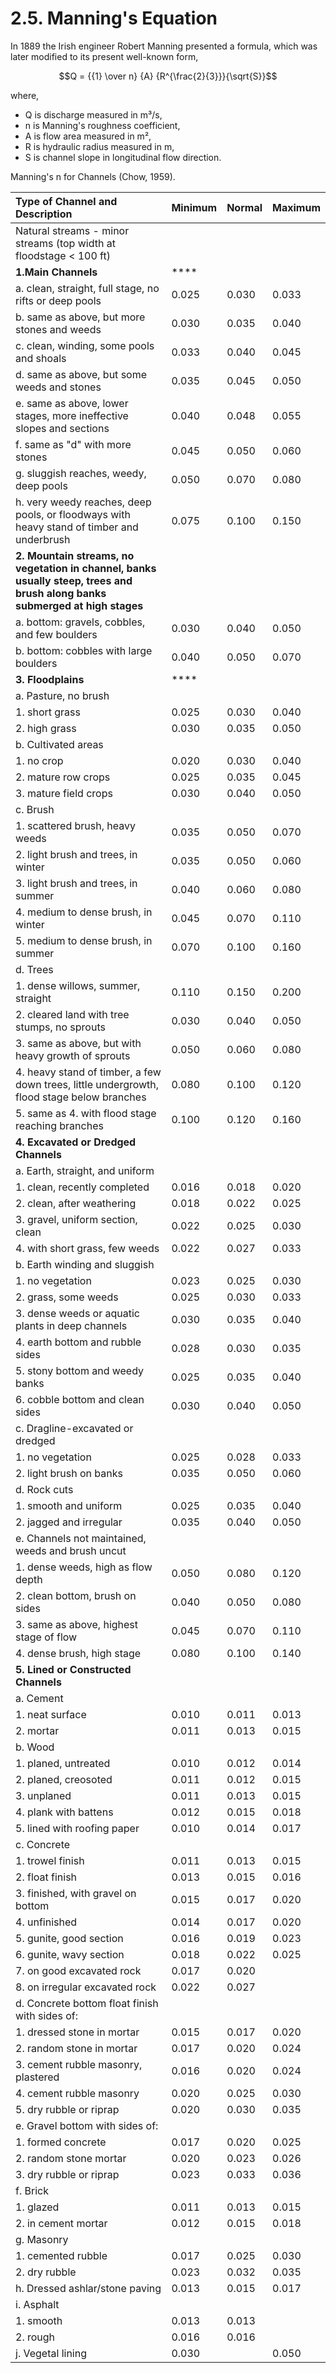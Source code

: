 # 2.5. Manning's Equation

In 1889 the Irish engineer Robert Manning presented a formula, which was later modified to its present well-known form,

$$Q = {{1} \over n} {A} {R^{\frac{2}{3}}}{\sqrt{S}}$$

where,

* Q is discharge measured in m³/s,
* n is Manning's roughness coefficient,
* A is flow area measured in m²,
* R is hydraulic radius measured in m,
* S is channel slope in longitudinal flow direction.

Manning's n for Channels \(Chow, 1959\).

| **Type of Channel and Description** | **Minimum** | **Normal** | **Maximum** |
| :--- | :--- | :--- | :--- |
| Natural streams - minor streams \(top width at floodstage &lt; 100 ft\) |  |  |  |
| **1.Main Channels** | \*\*\*\* |  |  |
| a. clean, straight, full stage, no rifts or deep pools | 0.025 | 0.030 | 0.033 |
| b. same as above, but more stones and weeds | 0.030 | 0.035 | 0.040 |
| c. clean, winding, some pools and shoals | 0.033 | 0.040 | 0.045 |
| d. same as above, but some weeds and stones | 0.035 | 0.045 | 0.050 |
| e. same as above, lower stages, more ineffective slopes and sections | 0.040 | 0.048 | 0.055 |
| f. same as "d" with more stones | 0.045 | 0.050 | 0.060 |
| g. sluggish reaches, weedy, deep pools | 0.050 | 0.070 | 0.080 |
| h. very weedy reaches, deep pools, or floodways with heavy stand of timber and underbrush | 0.075 | 0.100 | 0.150 |
| **2. Mountain streams, no vegetation in channel, banks usually steep, trees and brush along banks submerged at high stages** |  |  |  |
| a. bottom: gravels, cobbles, and few boulders | 0.030 | 0.040 | 0.050 |
| b. bottom: cobbles with large boulders | 0.040 | 0.050 | 0.070 |
| **3. Floodplains** | \*\*\*\* |  |  |
| a. Pasture, no brush |  |  |  |
|           1. short grass | 0.025 | 0.030 | 0.040 |
|           2. high grass | 0.030 | 0.035 | 0.050 |
| b. Cultivated areas |  |  |  |
|           1. no crop | 0.020 | 0.030 | 0.040 |
|           2. mature row crops | 0.025 | 0.035 | 0.045 |
|           3. mature field crops | 0.030 | 0.040 | 0.050 |
| c. Brush |  |  |  |
|           1. scattered brush, heavy weeds | 0.035 | 0.050 | 0.070 |
|           2. light brush and trees, in winter | 0.035 | 0.050 | 0.060 |
|           3. light brush and trees, in summer | 0.040 | 0.060 | 0.080 |
|           4. medium to dense brush, in winter | 0.045 | 0.070 | 0.110 |
|           5. medium to dense brush, in summer | 0.070 | 0.100 | 0.160 |
| d. Trees |  |  |  |
|           1. dense willows, summer, straight | 0.110 | 0.150 | 0.200 |
|           2. cleared land with tree stumps, no sprouts | 0.030 | 0.040 | 0.050 |
|           3. same as above, but with heavy growth of sprouts | 0.050 | 0.060 | 0.080 |
|           4. heavy stand of timber, a few down trees, little undergrowth, flood stage below branches | 0.080 | 0.100 | 0.120 |
|           5. same as 4. with flood stage reaching branches | 0.100 | 0.120 | 0.160 |
| **4. Excavated or Dredged Channels** |  |  |  |
| a. Earth, straight, and uniform |  |  |  |
|           1. clean, recently completed | 0.016 | 0.018 | 0.020 |
|           2. clean, after weathering | 0.018 | 0.022 | 0.025 |
|           3. gravel, uniform section, clean | 0.022 | 0.025 | 0.030 |
|           4. with short grass, few weeds | 0.022 | 0.027 | 0.033 |
| b. Earth winding and sluggish |  |  |  |
|           1. no vegetation | 0.023 | 0.025 | 0.030 |
|           2. grass, some weeds | 0.025 | 0.030 | 0.033 |
|           3. dense weeds or aquatic plants in deep channels | 0.030 | 0.035 | 0.040 |
|           4. earth bottom and rubble sides | 0.028 | 0.030 | 0.035 |
|           5. stony bottom and weedy banks | 0.025 | 0.035 | 0.040 |
|           6. cobble bottom and clean sides | 0.030 | 0.040 | 0.050 |
| c. Dragline-excavated or dredged |  |  |  |
|           1. no vegetation | 0.025 | 0.028 | 0.033 |
|           2. light brush on banks | 0.035 | 0.050 | 0.060 |
| d. Rock cuts |  |  |  |
|           1. smooth and uniform | 0.025 | 0.035 | 0.040 |
|           2. jagged and irregular | 0.035 | 0.040 | 0.050 |
| e. Channels not maintained, weeds and brush uncut |  |  |  |
|           1. dense weeds, high as flow depth | 0.050 | 0.080 | 0.120 |
|           2. clean bottom, brush on sides | 0.040 | 0.050 | 0.080 |
|           3. same as above, highest stage of flow | 0.045 | 0.070 | 0.110 |
|           4. dense brush, high stage | 0.080 | 0.100 | 0.140 |
| **5. Lined or Constructed Channels** |  |  |  |
| a. Cement |  |  |  |
|           1. neat surface | 0.010 | 0.011 | 0.013 |
|           2. mortar | 0.011 | 0.013 | 0.015 |
| b. Wood |  |  |  |
|           1. planed, untreated | 0.010 | 0.012 | 0.014 |
|           2. planed, creosoted | 0.011 | 0.012 | 0.015 |
|           3. unplaned | 0.011 | 0.013 | 0.015 |
|           4. plank with battens | 0.012 | 0.015 | 0.018 |
|           5. lined with roofing paper | 0.010 | 0.014 | 0.017 |
| c. Concrete |  |  |  |
|           1. trowel finish | 0.011 | 0.013 | 0.015 |
|           2. float finish | 0.013 | 0.015 | 0.016 |
|           3. finished, with gravel on bottom | 0.015 | 0.017 | 0.020 |
|           4. unfinished | 0.014 | 0.017 | 0.020 |
|           5. gunite, good section | 0.016 | 0.019 | 0.023 |
|           6. gunite, wavy section | 0.018 | 0.022 | 0.025 |
|           7. on good excavated rock | 0.017 | 0.020 |  |
|           8. on irregular excavated rock | 0.022 | 0.027 |  |
| d. Concrete bottom float finish with sides of: |  |  |  |
|           1. dressed stone in mortar | 0.015 | 0.017 | 0.020 |
|           2. random stone in mortar | 0.017 | 0.020 | 0.024 |
|           3. cement rubble masonry, plastered | 0.016 | 0.020 | 0.024 |
|           4. cement rubble masonry | 0.020 | 0.025 | 0.030 |
|           5. dry rubble or riprap | 0.020 | 0.030 | 0.035 |
| e. Gravel bottom with sides of: |  |  |  |
|           1. formed concrete | 0.017 | 0.020 | 0.025 |
|           2. random stone mortar | 0.020 | 0.023 | 0.026 |
|           3. dry rubble or riprap | 0.023 | 0.033 | 0.036 |
| f. Brick |  |  |  |
|           1. glazed | 0.011 | 0.013 | 0.015 |
|           2. in cement mortar | 0.012 | 0.015 | 0.018 |
| g. Masonry |  |  |  |
|           1. cemented rubble | 0.017 | 0.025 | 0.030 |
|           2. dry rubble | 0.023 | 0.032 | 0.035 |
| h. Dressed ashlar/stone paving | 0.013 | 0.015 | 0.017 |
| i. Asphalt |  |  |  |
|           1. smooth | 0.013 | 0.013 |  |
|           2. rough | 0.016 | 0.016 |  |
| j. Vegetal lining | 0.030 |  | 0.050 |



